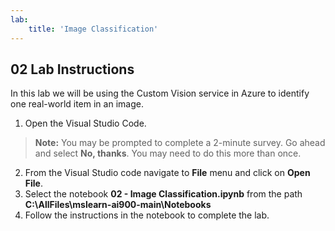 ```yaml
---
lab:
    title: 'Image Classification'
---
```


## 02 Lab Instructions
In this lab we will be using the Custom Vision service in Azure to identify one real-world item in an image.

1. Open the Visual Studio Code.
>**Note:** You may be prompted to complete a 2-minute survey. Go ahead and select **No, thanks**. You may need to do this more than once.
2. From the Visual Studio code navigate to **File** menu and click on **Open File**.
3. Select the notebook **02 - Image Classification.ipynb** from the path **C:\AllFiles\mslearn-ai900-main\Notebooks**
4. Follow the instructions in the notebook to complete the lab.
